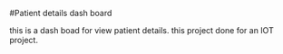 #Patient details dash board

this is a dash boad for view patient details. this project done for an IOT project.
